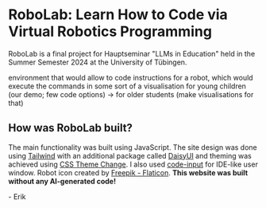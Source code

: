 # RoboLab: Learn How to Code via Virtual Robotics Programming

RoboLab is a final project for Hauptseminar "LLMs in Education" held in the Summer Semester 2024 at the University of Tübingen.


environment that would allow to code instructions for a robot, which would execute the commands in some sort of a visualisation
for young children (our demo; few code options) -> for older students (make visualisations for that)

<h2 class="text-xl font-bold tracking-tight">How was RoboLab built?</h2>
            <p class="mt-6 text-lg leading-8" style="color: var(--text-secondary);">
                The main functionality was built using JavaScript. The site design was done using <a
                    href="https://tailwindcss.com">Tailwind</a> with an additional package called <a
                    href="https://daisyui.com">DaisyUI</a> and theming was achieved using <a
                    href="https://github.com/saadeghi/theme-change">CSS Theme Change</a>.
                I also used <a href="https://github.com/WebCoder49/code-input">code-input</a> for IDE-like user window.
                Robot
                icon created by <a
                    href="https://www.flaticon.com/free-icons/robot" title="robot icons">Freepik - Flaticon</a>.
                <b>This website was built without any AI-generated code!</b>
                <!-- We rule the LLMs; we are not reliant on them.-->
            <p>- Erik</p>
